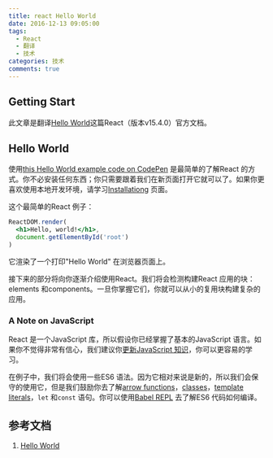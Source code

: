 ```yaml
---
title: react Hello World
date: 2016-12-13 09:05:00
tags:
  - React
  - 翻译
  - 技术
categories: 技术
comments: true
---
```


## Getting Start

此文章是翻译[Hello World](https://facebook.github.io/react/docs/hello-world.html)这篇React（版本v15.4.0）官方文档。

<!--more-->

## Hello World

使用[this Hello World example code on CodePen](http://codepen.io/gaearon/pen/ZpvBNJ?editors=0010) 是最简单的了解React 的方式。你不必安装任何东西；你只需要跟着我们在新页面打开它就可以了。如果你更喜欢使用本地开发环境，请学习[Installationg](https://facebook.github.io/react/docs/installation.html) 页面。

这个最简单的React 例子：
```jsx
ReactDOM.render(
  <h1>Hello, world!</h1>,
  document.getElementById('root')
)
```
它渲染了一个打印"Hello World" 在浏览器页面上。

接下来的部分将向你逐渐介绍使用React。我们将会检测构建React  应用的块：elements 和components。一旦你掌握它们，你就可以从小的复用块构建复杂的应用。

### A Note on JavaScript

React 是一个JavaScript 库，所以假设你已经掌握了基本的JavaScript 语言。如果你不觉得非常有信心，我们建议你[更新JavaScript 知识](https://developer.mozilla.org/en-US/docs/Web/JavaScript/A_re-introduction_to_JavaScript)，你可以更容易的学习。

在例子中，我们将会使用一些ES6 语法。因为它相对来说是新的，所以我们会保守的使用它，但是我们鼓励你去了解[arrow functions](https://developer.mozilla.org/en-US/docs/Web/JavaScript/Reference/Functions/Arrow_functions)，[classes](https://developer.mozilla.org/en-US/docs/Web/JavaScript/Reference/Classes)，[template literals](https://developer.mozilla.org/en/docs/Web/JavaScript/Reference/Template_literals)，`let` 和`const` 语句。你可以使用[Babel REPL](http://babeljs.io/repl/) 去了解ES6 代码如何编译。


## 参考文档

1. [Hello World](https://facebook.github.io/react/docs/hello-world.html)
